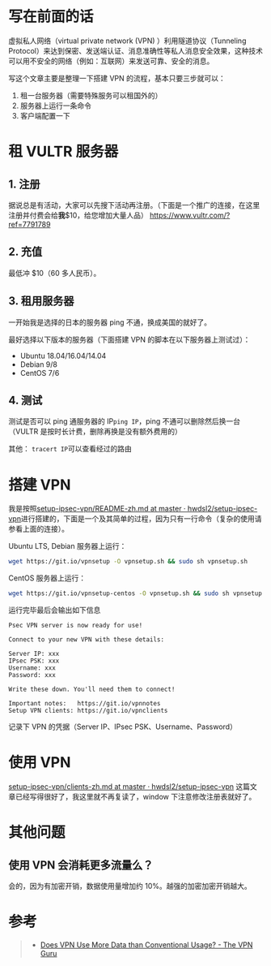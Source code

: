 # 写在前面的话

虚拟私人网络（virtual private network (VPN) ）利用隧道协议（Tunneling Protocol）来达到保密、发送端认证、消息准确性等私人消息安全效果，这种技术可以用不安全的网络（例如：互联网）来发送可靠、安全的消息。

写这个文章主要是整理一下搭建 VPN 的流程，基本只要三步就可以：

1.  租一台服务器（需要特殊服务可以租国外的）
2.  服务器上运行一条命令
3.  客户端配置一下

# 租 VULTR 服务器

## 1. 注册

据说总是有活动，大家可以先搜下活动再注册。（下面是一个推广的连接，在这里注册并付费会给**我**$10，给您增加大量人品）
<https://www.vultr.com/?ref=7791789>

## 2. 充值

最低冲 $10（60 多人民币）。

## 3. 租用服务器

一开始我是选择的日本的服务器 ping 不通，换成美国的就好了。

最好选择以下版本的服务器（下面搭建 VPN 的脚本在以下服务器上测试过）：

-   Ubuntu 18.04/16.04/14.04
-   Debian 9/8
-   CentOS 7/6

## 4. 测试

测试是否可以 ping 通服务器的 IP`ping IP`，ping 不通可以删除然后换一台（VULTR 是按时长计费，删除再换是没有额外费用的）

其他：
`tracert IP`可以查看经过的路由

# 搭建 VPN

我是按照[setup-ipsec-vpn/README-zh.md at master · hwdsl2/setup-ipsec-vpn](https://github.com/hwdsl2/setup-ipsec-vpn/blob/master/README-zh.md)进行搭建的，下面是一个及其简单的过程，因为只有一行命令（复杂的使用请参看上面的连接）。

Ubuntu LTS, Debian 服务器上运行：

```bash
wget https://git.io/vpnsetup -O vpnsetup.sh && sudo sh vpnsetup.sh
```

CentOS 服务器上运行：

```bash
wget https://git.io/vpnsetup-centos -O vpnsetup.sh && sudo sh vpnsetup.sh
```

运行完毕最后会输出如下信息

```
Psec VPN server is now ready for use!

Connect to your new VPN with these details:

Server IP: xxx
IPsec PSK: xxx
Username: xxx
Password: xxx

Write these down. You'll need them to connect!

Important notes:   https://git.io/vpnnotes
Setup VPN clients: https://git.io/vpnclients
```

记录下 VPN 的凭据（Server IP、IPsec PSK、Username、Password）

# 使用 VPN

[setup-ipsec-vpn/clients-zh.md at master · hwdsl2/setup-ipsec-vpn](https://github.com/hwdsl2/setup-ipsec-vpn/blob/master/docs/clients-zh.md)
这篇文章已经写得很好了，我这里就不再复读了，window 下注意修改注册表就好了。

# 其他问题

## 使用 VPN 会消耗更多流量么？

会的，因为有加密开销，数据使用量增加约 10%。越强的加密加密开销越大。

# 参考

> -   [Does VPN Use More Data than Conventional Usage? - The VPN Guru](https://thevpn.guru/does-vpn-use-more-data-than-normal/)
